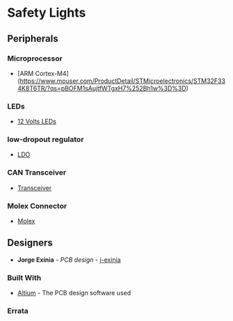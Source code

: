 # Safety Lights


## Peripherals 


### Microprocessor

* [ARM Cortex-M4] (https://www.mouser.com/ProductDetail/STMicroelectronics/STM32F334K8T6TR/?qs=pBOFM1sAujtfWTgxH7%252Bh1w%3D%3D)

### LEDs

* [12 Volts LEDs](https://www.mouser.com/datasheet/2/90/dsXPG3-1509242.pdf)

### low-dropout regulator

* [LDO](https://www.ti.com/lit/ds/symlink/reg1117.pdf?ts=1604435598591)

### CAN Transceiver

* [Transceiver](https://www.mouser.com/ProductDetail/Texas-Instruments/SN65HVD230QDR/?qs=QViXGNcIEAvSeznLG41lqg%3D%3D)

### Molex Connector

* [Molex](https://www.mouser.com/datasheet/2/276/0430450612_PCB_HEADERS-142990.pdf)

## Designers

* **Jorge Exinia** - *PCB design* - [j-exinia](https://github.com/j-exinia)

### Built With

* [Altium](https://www.altium.com/) - The PCB design software used

### Errata

